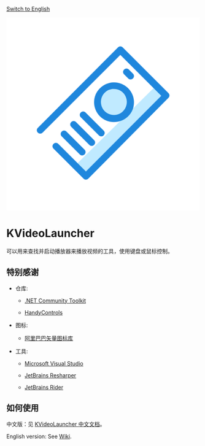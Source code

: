 [Switch to English](README.md)

![Logo](images/logo.svg)

# KVideoLauncher

可以用来查找并启动播放器来播放视频的工具，使用键盘或鼠标控制。

## 特别感谢

- 仓库:
  
   - [.NET Community Toolkit](https://github.com/CommunityToolkit/dotnet)
  
   - [HandyControls](https://github.com/ghost1372/HandyControls)

- 图标:
  
   - [阿里巴巴矢量图标库](https://www.iconfont.cn/)

- 工具:
  
   - [Microsoft Visual Studio](https://visualstudio.microsoft.com/)
  
   - [JetBrains Resharper](https://www.jetbrains.com/resharper/)
  
   - [JetBrains Rider](https://www.jetbrains.com/rider/)

## 如何使用

中文版：见 [KVideoLauncher 中文文档](https://flowus.cn/share/9e3c4aa3-1f7e-4f1a-adf2-82b7706c5f23)。

English version: See [Wiki](https://github.com/SuKacaCoding/video-launcher/wiki).
